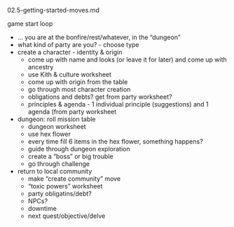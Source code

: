 02.5-getting-started-moves.md

game start loop

- ... you are at the bonfire/rest/whatever, in the “dungeon”
- what kind of party are you? - choose type
- create a character - identity & origin
    - come up with name and looks (or leave it for later) and come up with ancestry
    - use Kith & culture worksheet
    - come up with origin from the table
    - go through most character creation
    - obligations and debts? get from party worksheet?
    - principles & agenda - 1 individual principle (suggestions) and 1 agenda (from party worksheet
- dungeon: roll mission table
    - dungeon worksheet
    - use hex flower
    - every time fill 6 items in the hex flower, something happens?
    - guide through dungeon exploration
    - create a “boss” or big trouble
    - go through challenge
- return to local community
    - make “create community” move
    - “toxic powers” worksheet
    - party obligatins/debt?
    - NPCs?
    - downtime
    - next quest/objective/delve